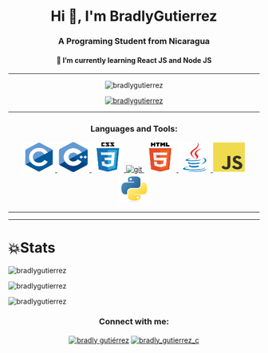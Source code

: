 <h1 align="center">Hi 👋, I'm BradlyGutierrez</h1>
<h3 align="center">A Programing Student from Nicaragua</h3>
<h4 align="center">🌱 I’m currently learning React JS and Node JS</h4>

<hr style="border-color:red">
<p dir="auto">


<p align="center"> <img
        src="https://komarev.com/ghpvc/?username=bradlygutierrez&theme=radical&label=Profile%20views&color=0e75b6&style=flat"
        alt="bradlygutierrez" /> </p>

<p align="center"> <a href="https://github.com/ryo-ma/github-profile-trophy"><img
            src="https://github-profile-trophy.vercel.app/?username=bradlygutierrez" alt="bradlygutierrez" /></a> </p>

<hr style="border-color:blue;">

<h3 align="center">Languages and Tools:</h3>
<p align="center"> <a href="https://www.cprogramming.com/" target="_blank" rel="noreferrer"> <img
            src="https://raw.githubusercontent.com/devicons/devicon/master/icons/c/c-original.svg" alt="c" width="65"
            height="60" /> </a> <a href="https://www.w3schools.com/cpp/" target="_blank" rel="noreferrer"> <img
            src="https://raw.githubusercontent.com/devicons/devicon/master/icons/cplusplus/cplusplus-original.svg"
            alt="cplusplus" width="65" height="60" /> </a> <a href="https://www.w3schools.com/css/" target="_blank"
        rel="noreferrer"> <img
            src="https://raw.githubusercontent.com/devicons/devicon/master/icons/css3/css3-original-wordmark.svg"
            alt="css3" width="65" height="60" /> </a> <a href="https://git-scm.com/" target="_blank" rel="noreferrer">
        <img src="https://www.vectorlogo.zone/logos/git-scm/git-scm-icon.svg" alt="git" width="65" height="60" /> </a>
    <a href="https://www.w3.org/html/" target="_blank" rel="noreferrer"> <img
            src="https://raw.githubusercontent.com/devicons/devicon/master/icons/html5/html5-original-wordmark.svg"
            alt="html5" width="65" height="60" /> </a> <a href="https://www.java.com" target="_blank" rel="noreferrer">
        <img src="https://raw.githubusercontent.com/devicons/devicon/master/icons/java/java-original.svg" alt="java"
            width="65" height="60" /> </a> <a href="https://developer.mozilla.org/en-US/docs/Web/JavaScript"
        target="_blank" rel="noreferrer"> <img
            src="https://raw.githubusercontent.com/devicons/devicon/master/icons/javascript/javascript-original.svg"
            alt="javascript" width="65" height="60" /> </a> <a href="https://www.python.org" target="_blank"
        rel="noreferrer"> <img
            src="https://raw.githubusercontent.com/devicons/devicon/master/icons/python/python-original.svg"
            alt="python" width="65" height="60" /> </a> </p>

<hr style="border:15px;">
<hr style="border:2px;">
<h1>💥Stats</h1>


<div id="stats" width="100%" flex-wrap="wrap" ><p><img  src="https://github-readme-stats.vercel.app/api/top-langs?username=bradlygutierrez&show_icons=true&theme=radical&locale=en&layout=compact" width= "400"  alt="bradlygutierrez" /> </p>
 <p><img  src="https://github-readme-streak-stats.herokuapp.com/?user=bradlygutierrez&show_icons=true&theme=radical" width= "400"   alt="bradlygutierrez" /></p>
 <p><img src="https://github-readme-stats.vercel.app/api?username=bradlygutierrez&show_icons=true&theme=radical" width= "400"   alt="bradlygutierrez" /></p>       
</div>







<h3 align="center">Connect with me:</h3>
<p align="center">
    <a href="https://twitter.com/BradlyGutierrez1" target="blank"><img align="center"
            src="https://raw.githubusercontent.com/rahuldkjain/github-profile-readme-generator/master/src/images/icons/Social/twitter.svg"
            alt="bradly gutiérrez" height="30" width="50" /></a>
    <portal id="exampleportal" src="https://twitter.com/BradlyGutierrez1"></portal>
    <a href="https://instagram.com/bradly_gutierrez_c" target="blank"><img align="center"
            src="https://raw.githubusercontent.com/rahuldkjain/github-profile-readme-generator/master/src/images/icons/Social/instagram.svg"
            alt="bradly_gutierrez_c" height="30" width="50" /></a>
</p> 
